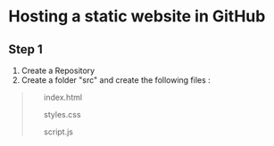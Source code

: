 #  Hosting a static website in GitHub 
## Step 1
1. Create a Repository
2. Create a folder "src" and create the following files :
  > <ul>index.html</ul>
  > <ul>styles.css</ul>
  > <ul>script.js</ul>

